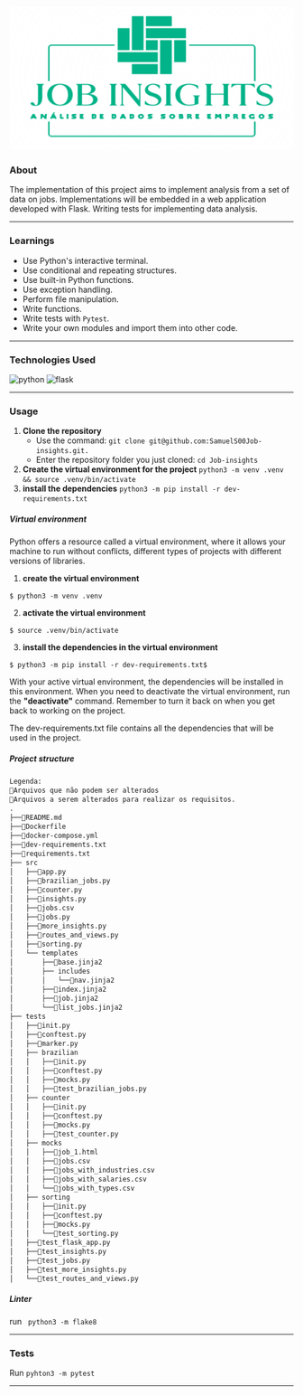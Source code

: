 ![capa](.images/readme-capa.png)
### About

The implementation of this project aims to implement analysis from a set of data on jobs. Implementations will be embedded in a web application developed with Flask. Writing tests for implementing data analysis.

---

### Learnings

* Use Python's interactive terminal.
* Use conditional and repeating structures.
* Use built-in Python functions.
* Use exception handling.
* Perform file manipulation.
* Write functions.
* Write tests with `Pytest`.
* Write your own modules and import them into other code.

---

### Technologies Used

![python](https://img.shields.io/badge/Python-3776AB?style=for-the-badge&logo=python&logoColor=white) ![flask](https://img.shields.io/badge/Flask-000000?style=for-the-badge&logo=flask&logoColor=white)

---

### Usage

1. **Clone the repository**
   * Use the command: `git clone git@github.com:SamuelS00Job-insights.git.`
   * Enter the repository folder you just cloned: `cd Job-insights`
2. **Create the virtual environment for the project**
   `python3 -m venv .venv && source .venv/bin/activate`
3. **install the dependencies**
   `python3 -m pip install -r dev-requirements.txt`

##### Virtual environment

Python offers a resource called a virtual environment, where it allows your machine to run without conflicts, different types of projects with different versions of libraries.

1. **create the virtual environment**

```shell
$ python3 -m venv .venv
```

2. **activate the virtual environment**

```shell
$ source .venv/bin/activate
```

3. **install the dependencies in the virtual environment**

```shell
$ python3 -m pip install -r dev-requirements.txt$
```

With your active virtual environment, the dependencies will be installed in this environment. When you need to deactivate the virtual environment, run the **"**deactivate**"** command. Remember to turn it back on when you get back to working on the project.

The dev-requirements.txt file contains all the dependencies that will be used in the project.

##### Project structure

```
Legenda:
🔸Arquivos que não podem ser alterados
🔹Arquivos a serem alterados para realizar os requisitos.
.
├──🔸README.md
├──🔸Dockerfile
├──🔸docker-compose.yml
├──🔸dev-requirements.txt
├──🔸requirements.txt
├── src
│   ├──🔸app.py
│   ├──🔸brazilian_jobs.py
│   ├──🔸counter.py
│   ├──🔹insights.py
│   ├──🔸jobs.csv
│   ├──🔹jobs.py
│   ├──🔸more_insights.py
│   ├──🔹routes_and_views.py
│   ├──🔸sorting.py
│   └── templates
│       ├──🔸base.jinja2
│       ├── includes
│       │   └──🔸nav.jinja2
│       ├──🔸index.jinja2
│       ├──🔸job.jinja2
│       └──🔸list_jobs.jinja2
├── tests
│   ├──🔸init.py
│   ├──🔸conftest.py
│   ├──🔸marker.py
│   ├── brazilian
│   │   ├──🔸init.py
│   │   ├──🔸conftest.py
│   │   ├──🔸mocks.py
│   │   ├──🔹test_brazilian_jobs.py
│   ├── counter
│   │   ├──🔸init.py
│   │   ├──🔸conftest.py
│   │   ├──🔸mocks.py
│   │   ├──🔹test_counter.py
│   ├── mocks
│   │   ├──🔸job_1.html
│   │   ├──🔸jobs.csv
│   │   ├──🔸jobs_with_industries.csv
│   │   ├──🔸jobs_with_salaries.csv
│   │   └──🔸jobs_with_types.csv
│   ├── sorting
│   │   ├──🔸init.py
│   │   ├──🔸conftest.py
│   │   ├──🔸mocks.py
│   │   └──🔹test_sorting.py
│   ├──🔸test_flask_app.py
│   ├──🔸test_insights.py
│   ├──🔸test_jobs.py
│   ├──🔸test_more_insights.py
│   └──🔸test_routes_and_views.py
```

##### Linter

run ` python3 -m flake8`

---

### Tests

Run  `pyhton3 -m pytest`

---
